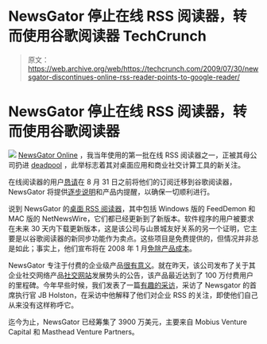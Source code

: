 # NewsGator 停止在线 RSS 阅读器，转而使用谷歌阅读器 TechCrunch

> 原文：<https://web.archive.org/web/https://techcrunch.com/2009/07/30/newsgator-discontinues-online-rss-reader-points-to-google-reader/>

# NewsGator 停止在线 RSS 阅读器，转而使用谷歌阅读器

![](img/98349c8089c443f455acb53385bcfa56.png) [NewsGator Online](https://web.archive.org/web/20221007223703/http://www.newsgator.com/) ，我当年使用的第一批在线 RSS 阅读器之一，正被其母公司扔进 [deadpool](https://web.archive.org/web/20221007223703/https://beta.techcrunch.com/tag/deadpool) ，此举标志着其对桌面应用和商业社交计算工具的新关注。

在线阅读器的用户[恳请](https://web.archive.org/web/20221007223703/http://blogs.newsgator.com/daily/2009/07/newsgator-consumer-rss-reader-product-changes-google-sync.html)在 8 月 31 日之前将他们的订阅迁移到谷歌阅读器，NewsGator 将提供[逐步说明](https://web.archive.org/web/20221007223703/http://www.newsgator.com/productinfo/producttransition.aspx)和产品内提醒，以确保一切顺利进行。

说到 NewsGator 的[桌面 RSS 阅读器](https://web.archive.org/web/20221007223703/http://www.newsgator.com/individuals/default.aspx)，其中包括 Windows 版的 FeedDemon 和 MAC 版的 NetNewsWire，它们都已经更新到了新版本。软件程序的用户被要求在未来 30 天内下载更新版本，这是该公司与山景城友好关系的另一个证明，它主要是以谷歌阅读器的新同步功能作为卖点。这些项目是免费提供的，但情况并非总是如此；事实上，他们宣布将在 2008 年 1 月[免除产品成本](https://web.archive.org/web/20221007223703/http://www.beta.techcrunch.com/2008/01/09/newsgator-upgrades-rss-readers-provides-them-for-free/)。

NewsGator 专注于付费的企业级产品[很有意义](https://web.archive.org/web/20221007223703/http://venturebeat.com/2009/01/12/newsgators-focus-on-business-customers-is-paying-off/)。就在昨天，该公司发布了关于其企业社交网络产品[社交网站](https://web.archive.org/web/20221007223703/http://www.newsgator.com/business/socialsites/default.aspx)发展势头的公告，该产品最近达到了 100 万付费用户的里程碑。今年早些时候，我们发表了一篇[有趣的采访](https://web.archive.org/web/20221007223703/http://www.techcrunchit.com/2009/01/15/is-enterprise-rss-dead-newsgator-ceo-who-cares/)，采访了 Newsgator 的首席执行官 JB Holston，在采访中他解释了他们对企业 RSS 的关注，即使他们自己从来没有这样称呼它。

迄今为止，NewsGator 已经筹集了 3900 万美元，主要来自 Mobius Venture Capital 和 Masthead Venture Partners。